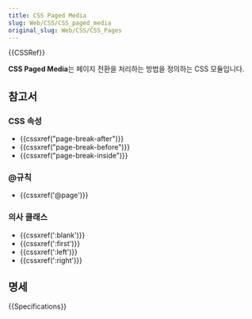 ```yaml
---
title: CSS Paged Media
slug: Web/CSS/CSS_paged_media
original_slug: Web/CSS/CSS_Pages
---
```


{{CSSRef}}

**CSS Paged Media**는 페이지 전환을 처리하는 방법을 정의하는 CSS 모듈입니다.

## 참고서

### CSS 속성

- {{cssxref("page-break-after")}}
- {{cssxref("page-break-before")}}
- {{cssxref("page-break-inside")}}

### @규칙

- {{cssxref('@page')}}

### 의사 클래스

- {{cssxref(':blank')}}
- {{cssxref(':first')}}
- {{cssxref(':left')}}
- {{cssxref(':right')}}

## 명세

{{Specifications}}
